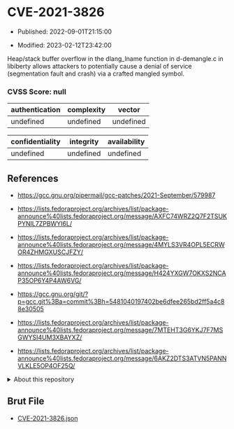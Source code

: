 # CVE-2021-3826

- Published: 2022-09-01T21:15:00

- Modified: 2023-02-12T23:42:00

Heap/stack buffer overflow in the dlang_lname function in d-demangle.c in libiberty allows attackers to potentially cause a denial of service (segmentation fault and crash) via a crafted mangled symbol.

### CVSS Score: **null**

| authentication | complexity | vector |
| --- | --- | --- |
| undefined | undefined | undefined |

| confidentiality | integrity | availability |
| --- | --- | --- |
| undefined | undefined | undefined |

## References

* https://gcc.gnu.org/pipermail/gcc-patches/2021-September/579987

* https://lists.fedoraproject.org/archives/list/package-announce%40lists.fedoraproject.org/message/AXFC74WRZ2Q7F2TSUKPYNIL7ZPBWYI6L/

* https://lists.fedoraproject.org/archives/list/package-announce%40lists.fedoraproject.org/message/4MYLS3VR4OPL5ECRWOR4ZHMGXUSCJFZY/

* https://lists.fedoraproject.org/archives/list/package-announce%40lists.fedoraproject.org/message/H424YXGW7OKXS2NCAP35OP6Y4P4AW6VG/

* https://gcc.gnu.org/git/?p=gcc.git%3Ba=commit%3Bh=5481040197402be6dfee265bd2ff5a4c88e30505

* https://lists.fedoraproject.org/archives/list/package-announce%40lists.fedoraproject.org/message/7MTEHT3G6YKJ7F7MSGWYSI4UM3XBAYXZ/

* https://lists.fedoraproject.org/archives/list/package-announce%40lists.fedoraproject.org/message/6AKZ2DTS3ATVN5PANNVLKLE5OP4OF25Q/

<details>
<summary>About this repository</summary> 

  This repository is part of the project [Live Hack CVE](https://github.com/Live-Hack-CVE). Main website can be found [www.live-hack.org](https://www.live-hack.org) 
  
  Made by [Sn0wAlice](https://github.com/Sn0wAlice) for the people that care about security and need to have a feed of the latest CVEs. Hope you enjoy it, don't forget to star the repo and follow me on [Twitter](https://twitter.com/Sn0wAlice) and [Github](https://github.com/Sn0wAlice). And that is my [personnal website](https://www.alice-snow.me/)

  - [Home Page](https://github.com/Live-Hack-CVE)
  - [Framework](https://github.com/Live-Hack-CVE/cve-framework)
  - [CVE database](https://github.com/Live-Hack-CVE/full_database)
  - [Changelog](https://github.com/Live-Hack-CVE/Changelog)
</details>

## Brut File

* [CVE-2021-3826.json](https://raw.githubusercontent.com/Live-Hack-CVE/full_database/main/cves/2021/CVE-2021-3826.json)

